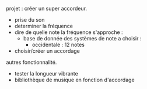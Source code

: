 projet : créer un super accordeur.

- prise du son
- determiner la fréquence
- dire de quelle note la fréquence s'approche :
  - base de donnée des systèmes de note a choisir :
    - occidentale : 12 notes
- choisir/créer un accordage

autres fonctionnalité.

- tester la longueur vibrante
- bibliothèque de musique en fonction d'accordage
